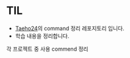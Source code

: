 # TIL
- [Taeho24](https://github.com/Taeho24)의 command 정리 레포지토리 입니다.
- 학습 내용을 정리합니다.

각 프로젝트 중 사용 commend 정리